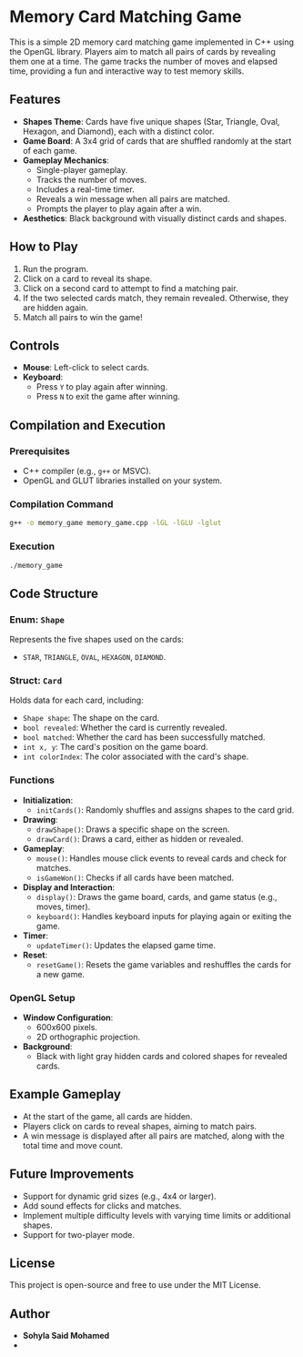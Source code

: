 # Memory Card Matching Game

This is a simple 2D memory card matching game implemented in C++ using the OpenGL library. Players aim to match all pairs of cards by revealing them one at a time. The game tracks the number of moves and elapsed time, providing a fun and interactive way to test memory skills.

## Features
- **Shapes Theme**: Cards have five unique shapes (Star, Triangle, Oval, Hexagon, and Diamond), each with a distinct color.
- **Game Board**: A 3x4 grid of cards that are shuffled randomly at the start of each game.
- **Gameplay Mechanics**:
  - Single-player gameplay.
  - Tracks the number of moves.
  - Includes a real-time timer.
  - Reveals a win message when all pairs are matched.
  - Prompts the player to play again after a win.
- **Aesthetics**: Black background with visually distinct cards and shapes.

## How to Play
1. Run the program.
2. Click on a card to reveal its shape.
3. Click on a second card to attempt to find a matching pair.
4. If the two selected cards match, they remain revealed. Otherwise, they are hidden again.
5. Match all pairs to win the game!

## Controls
- **Mouse**: Left-click to select cards.
- **Keyboard**:
  - Press `Y` to play again after winning.
  - Press `N` to exit the game after winning.

## Compilation and Execution
### Prerequisites
- C++ compiler (e.g., `g++` or MSVC).
- OpenGL and GLUT libraries installed on your system.

### Compilation Command
```bash
g++ -o memory_game memory_game.cpp -lGL -lGLU -lglut
```

### Execution
```bash
./memory_game
```

## Code Structure
### Enum: `Shape`
Represents the five shapes used on the cards:
- `STAR`, `TRIANGLE`, `OVAL`, `HEXAGON`, `DIAMOND`.

### Struct: `Card`
Holds data for each card, including:
- `Shape shape`: The shape on the card.
- `bool revealed`: Whether the card is currently revealed.
- `bool matched`: Whether the card has been successfully matched.
- `int x, y`: The card's position on the game board.
- `int colorIndex`: The color associated with the card's shape.

### Functions
- **Initialization**:
  - `initCards()`: Randomly shuffles and assigns shapes to the card grid.
- **Drawing**:
  - `drawShape()`: Draws a specific shape on the screen.
  - `drawCard()`: Draws a card, either as hidden or revealed.
- **Gameplay**:
  - `mouse()`: Handles mouse click events to reveal cards and check for matches.
  - `isGameWon()`: Checks if all cards have been matched.
- **Display and Interaction**:
  - `display()`: Draws the game board, cards, and game status (e.g., moves, timer).
  - `keyboard()`: Handles keyboard inputs for playing again or exiting the game.
- **Timer**:
  - `updateTimer()`: Updates the elapsed game time.
- **Reset**:
  - `resetGame()`: Resets the game variables and reshuffles the cards for a new game.

### OpenGL Setup
- **Window Configuration**:
  - 600x600 pixels.
  - 2D orthographic projection.
- **Background**:
  - Black with light gray hidden cards and colored shapes for revealed cards.

## Example Gameplay
- At the start of the game, all cards are hidden.
- Players click on cards to reveal shapes, aiming to match pairs.
- A win message is displayed after all pairs are matched, along with the total time and move count.

## Future Improvements
- Support for dynamic grid sizes (e.g., 4x4 or larger).
- Add sound effects for clicks and matches.
- Implement multiple difficulty levels with varying time limits or additional shapes.
- Support for two-player mode.

## License
This project is open-source and free to use under the MIT License.

## Author
- **Sohyla Said Mohamed**
- 


